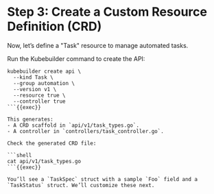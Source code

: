 # Step 3: Create a Custom Resource Definition (CRD)

Now, let’s define a "Task" resource to manage automated tasks.

Run the Kubebuilder command to create the API:

```shell
kubebuilder create api \
  --kind Task \
  --group automation \
  --version v1 \
  --resource true \
  --controller true
```{{exec}}

This generates:
- A CRD scaffold in `api/v1/task_types.go`.
- A controller in `controllers/task_controller.go`.

Check the generated CRD file:

```shell
cat api/v1/task_types.go
```{{exec}}

You’ll see a `TaskSpec` struct with a sample `Foo` field and a `TaskStatus` struct. We’ll customize these next.